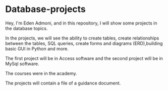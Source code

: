 # Database-projects
Hey, I'm Eden Admoni, and in this repository, I will show some projects in the database topics.


In the projects, we will see the ability to create tables, create relationships between the tables, SQL queries, create forms and diagrams (ERD),building basic GUI in Python and more.


The first project will be in Access software and the second project will be in MySql software.


The courses were in the academy.


The projects will contain a file of a guidance document.